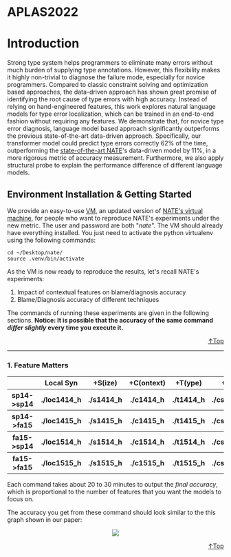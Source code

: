 <h1 id="header"> APLAS2022 </h1>

<h1 id="intro"> Introduction </h1>
<p>
Strong type system helps programmers to eliminate many errors without much burden of supplying type annotations. However, this flexibility makes it highly non-trivial to diagnose the failure mode, especially for novice programmers.  Compared to classic constraint solving and optimization based approaches, the data-driven approach has shown great promise of identifying the root cause of type errors with high accuracy. Instead of relying on hand-engineered features, this work explores natural language models for type error localization, which can be trained in an end-to-end fashion without requiring any features. We demonstrate that, for novice type error diagnosis, language model based approach significantly outperforms the previous state-of-the-art data-driven approach. Specifically, our transformer model could predict type errors correctly 62% of the time, outperforming the <a href="https://arxiv.org/pdf/1708.07583.pdf">state-of-the-art NATE</a>'s data-driven model by 11%, in a more rigorous metric of accuracy measurement. Furthermore, we also apply structural probe to explain the performance difference of different language models. 
</p>

<h2 id="gd"> Environment Installation & Getting Started </h2>
<p> We provide an easy-to-use <a href="">VM</a>, an updated version of <a href="https://www.dropbox.com/s/b8a7nfwi8loiwvp/nate-artifact.ova?dl=0">NATE's virtual machine</a>, for people who want to reproduce NATE's experiments under the new metric. The user and password are both "<em>nate</em>". The VM should already have everything installed. You just need to activate the python virtualenv using the following commands:</b>
</p>

```
cd ~/Desktop/nate/
source .venv/bin/activate
```
<p>As the VM is now ready to reproduce the results, let's recall NATE's experiments:</p>
<ol>
  <li>Impact of contextual features on blame/diagnosis accuracy</li>
  <li>Blame/Diagnosis accuracy of different techniques</li>
</ol>
<p>The commands of running these experiments are given in the following sections. <b>Notice: It is possible that the accuracy of the same command <em>differ slightly</em> every time you execute it.</b></p>
<p align="right"><a href="#header">↑Top</a></p>

---------------------------------
<h3>   1. Feature Matters </h3>
<table align="center" >
  <tr>
    <th></th>
    <th>Local Syn</th>
    <th>+S(ize)</th>
    <th>+C(ontext)</th>
    <th>+T(ype)</th>
    <th>+C+S</th>
    <th>+T+S</th>
    <th>+C+T</th>
    <th>+C+T+S</th>
  </tr>
  <tr>
    <th>sp14->sp14</th>
<th><b>./loc1414_h</b></th><th><b>./s1414_h</b></th><th><b>./c1414_h</b></th><th><b>./t1414_h</b></th><th><b>./cs1414_h</b></th><th><b>./ts1414_h</b></th><th><b>./ct1414_h</b></th><th><b>./cts1414_h</b></th>
  </tr>    <th>sp14->fa15</th>
    <th><b>./loc1415_h</b></th><th><b>./s1415_h</b></th><th><b>./c1415_h</b></th><th><b>./t1415_h</b></th><th><b>./cs1415_h</b></th><th><b>./ts1415_h</b></th><th><b>./ct1415_h</b></th><th><b>./cts1415_h</b></th>
  </tr>
    <th>fa15->sp14</th>
    <th><b>./loc1514_h</b></th><th><b>./s1514_h</b></th><th><b>./c1514_h</b></th><th><b>./t1514_h</b></th><th><b>./cs1514_h</b></th><th><b>./ts1514_h</b></th><th><b>./ct1514_h</b></th><th><b>./cts1514_h</b></th>
  </tr>
    <th>fa15->fa15</th>
    <th><b>./loc1515_h</b></th><th><b>./s1515_h</b></th><th><b>./c1515_h</b></th><th><b>./t1515_h</b></th><th><b>./cs1515_h</b></th><th><b>./ts1515_h</b></th><th><b>./ct1515_h</b></th><th><b>./cts1515_h</b></th>
  </tr>
</table>
<p>Each command takes about 20 to 30 minutes to output the <em>final accuracy</em>, which is proportional to the number of features that you want the models to focus on.</p>
<p>The accuracy you get from these command should look similar to the this graph shown in our paper:</p>
<p align="center"><img src="https://user-images.githubusercontent.com/90864900/184788168-0a4017d3-a288-4fb7-a9f1-a23e594f7a1c.png"></p>
<p align="right"><a href="#header">↑Top</a></p>
